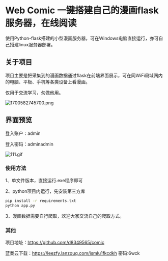 # Web Comic 一键搭建自己的漫画flask服务器，在线阅读

使用Python-flask搭建的小型漫画服务器，可在Windows电脑直接运行，亦可自己搭建linux服务器部署。

## 关于项目

项目主要是把采集到的漫画数据通过flask在前端界面展示，可在同WiFi局域网内的电脑、平板、手机等各类设备上看漫画。

仅用于交流学习，勿做他用。

![1700582745700.png](http://ldzfy.cn/i/2023/11/22/655cd543adda9.png)



## 界面预览

登入账户：admin

登入密码：adminadmin

![111.gif](http://ldzfy.cn/i/2023/11/24/6560893d5343f.gif?Access-Control-Allow-Origin:%20*)

### 使用方法

1、单文件版本，直接运行.exe程序即可

2、python项目内运行，先安装第三方库

```bash
pip install -r requirements.txt
python app.py
```

3、漫画数据需要自行爬取，欢迎大家交流自己的爬取方式。

### 其他

项目地址：https://github.com/d8349565/comic

蓝奏云下载：https://leezfy.lanzouq.com/ismlu1fkcdkh 密码:6wck